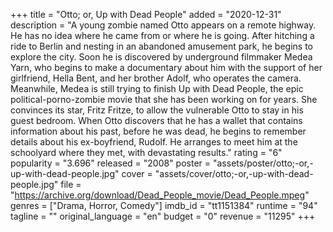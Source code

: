 +++
title = "Otto; or, Up with Dead People"
added = "2020-12-31"
description = "A young zombie named Otto appears on a remote highway. He has no idea where he came from or where he is going. After hitching a ride to Berlin and nesting in an abandoned amusement park, he begins to explore the city. Soon he is discovered by underground filmmaker Medea Yarn, who begins to make a documentary about him with the support of her girlfriend, Hella Bent, and her brother Adolf, who operates the camera. Meanwhile, Medea is still trying to finish Up with Dead People, the epic political-porno-zombie movie that she has been working on for years. She convinces its star, Fritz Fritze, to allow the vulnerable Otto to stay in his guest bedroom. When Otto discovers that he has a wallet that contains information about his past, before he was dead, he begins to remember details about his ex-boyfriend, Rudolf. He arranges to meet him at the schoolyard where they met, with devastating results."
rating = "6"
popularity = "3.696"
released = "2008"
poster = "assets/poster/otto;-or,-up-with-dead-people.jpg"
cover = "assets/cover/otto;-or,-up-with-dead-people.jpg"
file = "https://archive.org/download/Dead_People_movie/Dead_People.mpeg"
genres = ["Drama, Horror, Comedy"]
imdb_id = "tt1151384"
runtime = "94"
tagline = ""
original_language = "en"
budget = "0"
revenue = "11295"
+++